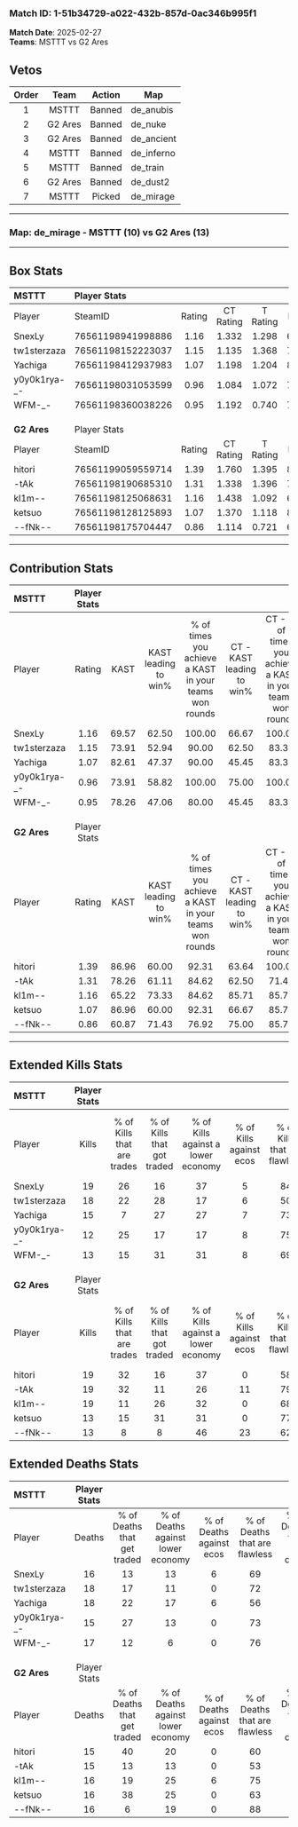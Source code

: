 ### Match ID: 1-51b34729-a022-432b-857d-0ac346b995f1  
**Match Date**: 2025-02-27  
**Teams**: MSTTT vs G2 Ares  

## Vetos  

| Order | Team | Action | Map |
| :---: | :--: | :----: | --- |
| 1 | MSTTT | Banned | de_anubis |
| 2 | G2 Ares | Banned | de_nuke |
| 3 | G2 Ares | Banned | de_ancient |
| 4 | MSTTT | Banned | de_inferno |
| 5 | MSTTT | Banned | de_train |
| 6 | G2 Ares | Banned | de_dust2 |
| 7 | MSTTT | Picked | de_mirage |

---  

### **Map**: de_mirage - MSTTT (10) vs G2 Ares (13)  
---  

## Box Stats  

| **MSTTT**    | Player Stats      |        |           |          |       |      |       |         |        |      |     |
| :- | :- | :-: | :-: | :-: | :-: | :-: | :-: | :-: | :-: | :-: | :-: |
| Player       | SteamID           | Rating | CT Rating | T Rating | KAST  | ADR  | Kills | Assists | Deaths | K/D  | HS% |
| SnexLy       | 76561198941998886 |  1.16  |   1.332   |  1.298   | 69.57 | 71.3 |  19   |    4    |   16   | 1.19 | 42  |
| tw1sterzaza  | 76561198152223037 |  1.15  |   1.135   |  1.368   | 73.91 | 84.7 |  18   |    4    |   18   | 1.00 | 72  |
| Yachiga      | 76561198412937983 |  1.07  |   1.198   |  1.204   | 82.61 | 77.0 |  15   |    4    |   18   | 0.83 | 66  |
| y0y0k1rya-_- | 76561198031053599 |  0.96  |   1.084   |  1.072   | 73.91 | 69.4 |  12   |    7    |   15   | 0.80 | 16  |
| WFM-_-       | 76561198360038226 |  0.95  |   1.192   |  0.740   | 78.26 | 60.0 |  13   |    6    |   17   | 0.76 | 38  |
|              |                   |        |           |          |       |      |       |         |        |      |     |
|              |                   |        |           |          |       |      |       |         |        |      |     |
|              |                   |        |           |          |       |      |       |         |        |      |     |
| **G2 Ares**  | Player Stats      |        |           |          |       |      |       |         |        |      |     |
| Player       | SteamID           | Rating | CT Rating | T Rating | KAST  | ADR  | Kills | Assists | Deaths | K/D  | HS% |
| hitori       | 76561199059559714 |  1.39  |   1.760   |  1.395   | 86.96 | 92.0 |  19   |    8    |   15   | 1.27 | 15  |
| -tAk         | 76561198190685310 |  1.31  |   1.338   |  1.396   | 78.26 | 88.2 |  19   |    6    |   15   | 1.27 | 57  |
| kl1m--       | 76561198125068631 |  1.16  |   1.438   |  1.092   | 65.22 | 85.4 |  19   |    1    |   16   | 1.19 | 15  |
| ketsuo       | 76561198128125893 |  1.07  |   1.370   |  1.118   | 86.96 | 71.2 |  13   |    7    |   16   | 0.81 | 61  |
| --fNk--      | 76561198175704447 |  0.86  |   1.114   |  0.721   | 60.87 | 65.1 |  13   |    6    |   16   | 0.81 | 53  |
---  

## Contribution Stats  

| **MSTTT**    | Player Stats |       |                      |                                                        |                           |                                                             |                          |                                                            |
| :- | :-: | :-: | :-: | :-: | :-: | :-: | :-: | :-: |
| Player       |    Rating    | KAST  | KAST leading to win% | % of times you achieve a KAST in your teams won rounds | CT - KAST leading to win% | CT - % of times you achieve a KAST in your teams won rounds | T - KAST leading to win% | T - % of times you achieve a KAST in your teams won rounds |
| SnexLy       |     1.16     | 69.57 |        62.50         |                         100.00                         |           66.67           |                           100.00                            |          57.14           |                           100.00                           |
| tw1sterzaza  |     1.15     | 73.91 |        52.94         |                         90.00                          |           62.50           |                            83.33                            |          44.44           |                           100.00                           |
| Yachiga      |     1.07     | 82.61 |        47.37         |                         90.00                          |           45.45           |                            83.33                            |          50.00           |                           100.00                           |
| y0y0k1rya-_- |     0.96     | 73.91 |        58.82         |                         100.00                         |           75.00           |                           100.00                            |          44.44           |                           100.00                           |
| WFM-_-       |     0.95     | 78.26 |        47.06         |                         80.00                          |           45.45           |                            83.33                            |          50.00           |                           75.00                            |
|              |              |       |                      |                                                        |                           |                                                             |                          |                                                            |
|              |              |       |                      |                                                        |                           |                                                             |                          |                                                            |
|              |              |       |                      |                                                        |                           |                                                             |                          |                                                            |
| **G2 Ares**  | Player Stats |       |                      |                                                        |                           |                                                             |                          |                                                            |
| Player       |    Rating    | KAST  | KAST leading to win% | % of times you achieve a KAST in your teams won rounds | CT - KAST leading to win% | CT - % of times you achieve a KAST in your teams won rounds | T - KAST leading to win% | T - % of times you achieve a KAST in your teams won rounds |
| hitori       |     1.39     | 86.96 |        60.00         |                         92.31                          |           63.64           |                           100.00                            |          55.56           |                           83.33                            |
| -tAk         |     1.31     | 78.26 |        61.11         |                         84.62                          |           62.50           |                            71.43                            |          60.00           |                           100.00                           |
| kl1m--       |     1.16     | 65.22 |        73.33         |                         84.62                          |           85.71           |                            85.71                            |          62.50           |                           83.33                            |
| ketsuo       |     1.07     | 86.96 |        60.00         |                         92.31                          |           66.67           |                            85.71                            |          54.55           |                           100.00                           |
| --fNk--      |     0.86     | 60.87 |        71.43         |                         76.92                          |           75.00           |                            85.71                            |          66.67           |                           66.67                            |
---  

## Extended Kills Stats  

| **MSTTT**    | Player Stats |                            |                            |                                    |                         |                              |                                 |                                       |                    |           |
| :- | :-: | :-: | :-: | :-: | :-: | :-: | :-: | :-: | :-: | :-: |
| Player       |    Kills     | % of Kills that are trades | % of Kills that got traded | % of Kills against a lower economy | % of Kills against ecos | % of Kills that are flawless | % of Kills that are close duels | % of Kills that are assisted by flash | Pistol Round Kills | AWP Kills |
| SnexLy       |      19      |             26             |             16             |                 37                 |            5            |              84              |                5                |                   0                   |         4          |     6     |
| tw1sterzaza  |      18      |             22             |             28             |                 17                 |            6            |              50              |               17                |                   0                   |         4          |     1     |
| Yachiga      |      15      |             7              |             27             |                 27                 |            7            |              73              |                0                |                   7                   |         1          |     0     |
| y0y0k1rya-_- |      12      |             25             |             17             |                 17                 |            8            |              75              |                8                |                   0                   |         1          |     0     |
| WFM-_-       |      13      |             15             |             31             |                 31                 |            8            |              69              |                8                |                   0                   |         1          |     0     |
|              |              |                            |                            |                                    |                         |                              |                                 |                                       |                    |           |
|              |              |                            |                            |                                    |                         |                              |                                 |                                       |                    |           |
|              |              |                            |                            |                                    |                         |                              |                                 |                                       |                    |           |
| **G2 Ares**  | Player Stats |                            |                            |                                    |                         |                              |                                 |                                       |                    |           |
| Player       |    Kills     | % of Kills that are trades | % of Kills that got traded | % of Kills against a lower economy | % of Kills against ecos | % of Kills that are flawless | % of Kills that are close duels | % of Kills that are assisted by flash | Pistol Round Kills | AWP Kills |
| hitori       |      19      |             32             |             16             |                 37                 |            0            |              58              |                5                |                   0                   |         0          |     0     |
| -tAk         |      19      |             32             |             11             |                 26                 |           11            |              79              |               16                |                   5                   |         1          |     0     |
| kl1m--       |      19      |             11             |             26             |                 32                 |            0            |              68              |                5                |                   0                   |         1          |    16     |
| ketsuo       |      13      |             15             |             31             |                 31                 |            0            |              77              |                8                |                   0                   |         1          |     0     |
| --fNk--      |      13      |             8              |             8              |                 46                 |           23            |              62              |                8                |                   0                   |         0          |     0     |
## Extended Deaths Stats  

| **MSTTT**    | Player Stats |                             |                                   |                          |                               |                            |                           |               |
| :- | :-: | :-: | :-: | :-: | :-: | :-: | :-: | :-: |
| Player       |    Deaths    | % of Deaths that get traded | % of Deaths against lower economy | % of Deaths against ecos | % of Deaths that are flawless | % of Deaths that are close | % of Deaths while blinded | Deaths to AWP |
| SnexLy       |      16      |             13              |                13                 |            6             |              69               |             6              |             0             |       6       |
| tw1sterzaza  |      18      |             17              |                11                 |            0             |              72               |             11             |             6             |       4       |
| Yachiga      |      18      |             22              |                17                 |            6             |              56               |             11             |             0             |       1       |
| y0y0k1rya-_- |      15      |             27              |                13                 |            0             |              73               |             7              |             0             |       2       |
| WFM-_-       |      17      |             12              |                 6                 |            0             |              76               |             6              |             0             |       3       |
|              |              |                             |                                   |                          |                               |                            |                           |               |
|              |              |                             |                                   |                          |                               |                            |                           |               |
|              |              |                             |                                   |                          |                               |                            |                           |               |
| **G2 Ares**  | Player Stats |                             |                                   |                          |                               |                            |                           |               |
| Player       |    Deaths    | % of Deaths that get traded | % of Deaths against lower economy | % of Deaths against ecos | % of Deaths that are flawless | % of Deaths that are close | % of Deaths while blinded | Deaths to AWP |
| hitori       |      15      |             40              |                20                 |            0             |              60               |             7              |             7             |       2       |
| -tAk         |      15      |             13              |                13                 |            0             |              53               |             7              |             0             |       3       |
| kl1m--       |      16      |             19              |                25                 |            6             |              75               |             13             |             0             |       0       |
| ketsuo       |      16      |             38              |                25                 |            0             |              63               |             13             |             0             |       2       |
| --fNk--      |      16      |              6              |                19                 |            0             |              88               |             0              |             0             |       0       |
